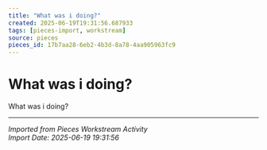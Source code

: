 ```yaml
---
title: "What was i doing?"
created: 2025-06-19T19:31:56.687933
tags: [pieces-import, workstream]
source: pieces
pieces_id: 17b7aa28-6eb2-4b3d-8a78-4aa905963fc9
---
```


# What was i doing?

What was i doing?

---
*Imported from Pieces Workstream Activity*  
*Import Date: 2025-06-19 19:31:56*
